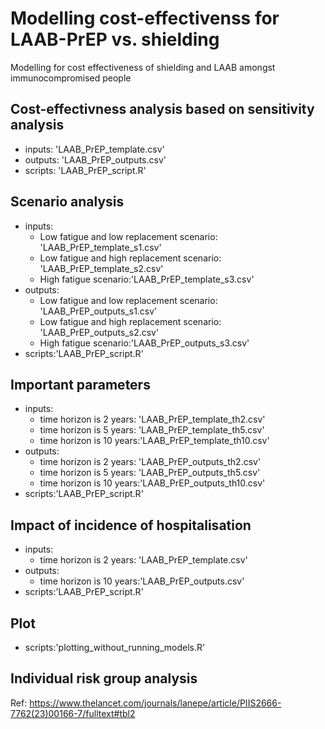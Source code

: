 # Modelling cost-effectivenss for LAAB-PrEP vs. shielding 
Modelling for cost effectiveness of shielding and LAAB amongst immunocompromised people
## Cost-effectivness analysis based on sensitivity analysis
 * inputs: 'LAAB_PrEP_template.csv'
 * outputs: 'LAAB_PrEP_outputs.csv'
 * scripts: 'LAAB_PrEP_script.R'

## Scenario analysis
 * inputs:
   + Low fatigue and low replacement scenario: 'LAAB_PrEP_template_s1.csv'
   + Low fatigue and high replacement scenario: 'LAAB_PrEP_template_s2.csv'
   + High fatigue scenario:'LAAB_PrEP_template_s3.csv'
 * outputs:
   + Low fatigue and low replacement scenario: 'LAAB_PrEP_outputs_s1.csv'
   + Low fatigue and high replacement scenario: 'LAAB_PrEP_outputs_s2.csv'
   + High fatigue scenario:'LAAB_PrEP_outputs_s3.csv'
 * scripts:'LAAB_PrEP_script.R'
   
## Important parameters
 * inputs:
   + time horizon is 2 years: 'LAAB_PrEP_template_th2.csv'
   + time horizon is 5 years: 'LAAB_PrEP_template_th5.csv'
   + time horizon is 10 years:'LAAB_PrEP_template_th10.csv'
 * outputs:
   + time horizon is 2 years: 'LAAB_PrEP_outputs_th2.csv'
   + time horizon is 5 years: 'LAAB_PrEP_outputs_th5.csv'
   + time horizon is 10 years:'LAAB_PrEP_outputs_th10.csv'
 * scripts:'LAAB_PrEP_script.R'

## Impact of incidence of hospitalisation
* inputs:
   + time horizon is 2 years: 'LAAB_PrEP_template.csv'
 * outputs:
   + time horizon is 10 years:'LAAB_PrEP_outputs.csv'
 * scripts:'LAAB_PrEP_script.R'

## Plot
 * scripts:'plotting_without_running_models.R'

   
## Individual risk group analysis
Ref: https://www.thelancet.com/journals/lanepe/article/PIIS2666-7762(23)00166-7/fulltext#tbl2
